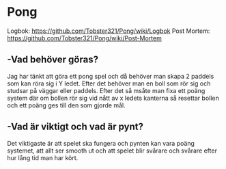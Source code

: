 # Pong
Logbok: https://github.com/Tobster321/Pong/wiki/Logbok
Post Mortem: https://github.com/Tobster321/Pong/wiki/Post-Mortem
## -Vad behöver göras?
Jag har tänkt att göra ett pong spel och då behöver man skapa 2 paddels som kan röra sig i Y ledet.
Efter det behöver man en boll som rör sig och studsar på väggar eller paddels. Efter det så msåte man fixa ett poäng system där om bollen rör sig vid nått av x ledets kanterna så resettar bollen och ett poäng ges till den som gjorde mål.
## -Vad är viktigt och vad är pynt?
Det viktigaste är att spelet ska fungera och pynten kan vara poäng systemet, att allt ser smooth ut och att spelet blir svårare och svårare efter hur lång tid man har kört. 
